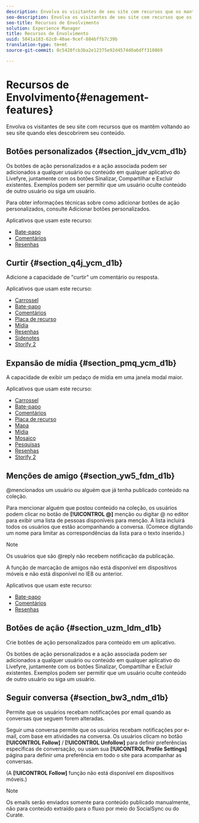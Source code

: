 ```yaml
---
description: Envolva os visitantes de seu site com recursos que os mantêm voltando ao seu site quando eles descobrirem seu conteúdo.
seo-description: Envolva os visitantes de seu site com recursos que os mantêm voltando ao seu site quando eles descobrirem seu conteúdo.
seo-title: Recursos de Envolvimento
solution: Experience Manager
title: Recursos de Envolvimento
uuid: 5841a183-62c0-40ae-9cef-884bffb7c39b
translation-type: tm+mt
source-git-commit: 0c5420fcb3ba2e12375e92d4574d0a6dff310869

---
```



# Recursos de Envolvimento{#enagement-features}

Envolva os visitantes de seu site com recursos que os mantêm voltando ao seu site quando eles descobrirem seu conteúdo.

## Botões personalizados {#section_jdv_vcm_d1b}

Os botões de ação personalizados e a ação associada podem ser adicionados a qualquer usuário ou conteúdo em qualquer aplicativo do Livefyre, juntamente com os botões Sinalizar, Compartilhar e Excluir existentes. Exemplos podem ser permitir que um usuário oculte conteúdo de outro usuário ou siga um usuário.

Para obter informações técnicas sobre como adicionar botões de ação personalizados, consulte Adicionar botões personalizados.

Aplicativos que usam este recurso:

* [Bate-papo](../c-about-apps/c-chat-app/c-chat-app.md#c_chat_app)
* [Comentários](/help/using/c-about-apps/c-comments/c-comments.md)
* [Resenhas](../c-about-apps/c-reviews-app/c-reviews-app.md#c_reviews_app)

## Curtir {#section_q4j_ycm_d1b}

Adicione a capacidade de "curtir" um comentário ou resposta.

Aplicativos que usam este recurso:

* [Carrossel](../c-about-apps/c-carousel-app/c-carousel-app.md#c_carousel_app)
* [Bate-papo](../c-about-apps/c-chat-app/c-chat-app.md#c_chat_app)
* [Comentários](/help/using/c-about-apps/c-comments/c-comments.md)
* [Placa de recurso](../c-about-apps/c-feature-card-app/c-feature-card-app.md#c_feature_card_app)
* [Mídia](../c-about-apps/c-media-wall-app/c-media-wall-app.md#c_media_wall_app)
* [Resenhas](../c-about-apps/c-reviews-app/c-reviews-app.md#c_reviews_app)
* [Sidenotes](../c-about-apps/c-sidenotes-app/c-sidenotes-app.md#c_sidenotes_app)
* [Storify 2](../c-about-apps/c-storify2/c-storify2.md#c_storify2)

## Expansão de mídia {#section_pmq_ycm_d1b}

A capacidade de exibir um pedaço de mídia em uma janela modal maior.

Aplicativos que usam este recurso:

* [Carrossel](../c-about-apps/c-carousel-app/c-carousel-app.md#c_carousel_app)
* [Bate-papo](../c-about-apps/c-chat-app/c-chat-app.md#c_chat_app)
* [Comentários](/help/using/c-about-apps/c-comments/c-comments.md)
* [Placa de recurso](../c-about-apps/c-feature-card-app/c-feature-card-app.md#c_feature_card_app)
* [Mapa](../c-about-apps/c-map-app/c-map-app.md#c_map_app)
* [Mídia](../c-about-apps/c-media-wall-app/c-media-wall-app.md#c_media_wall_app)
* [Mosaico](../c-about-apps/c-mosaic-app/c-mosaic-app.md#c_mosaic_app)
* [Pesquisas](../c-about-apps/c-polls-app/c-polls-app.md#c_polls_app)
* [Resenhas](../c-about-apps/c-reviews-app/c-reviews-app.md#c_reviews_app)
* [Storify 2](../c-about-apps/c-storify2/c-storify2.md#c_storify2)

## Menções de amigo {#section_yw5_fdm_d1b}

@mencionados um usuário ou alguém que já tenha publicado conteúdo na coleção.

Para mencionar alguém que postou conteúdo na coleção, os usuários podem clicar no botão de **[!UICONTROL @]** menção ou digitar @ no editor para exibir uma lista de pessoas disponíveis para menção. A lista incluirá todos os usuários que estão acompanhando a conversa. (Comece digitando um nome para limitar as correspondências da lista para o texto inserido.)

>[!NOTE]
>
>Os usuários que são @reply não recebem notificação da publicação.

A função de marcação de amigos não está disponível em dispositivos móveis e não está disponível no IE8 ou anterior.

Aplicativos que usam este recurso:

* [Bate-papo](../c-about-apps/c-chat-app/c-chat-app.md#c_chat_app)
* [Comentários](/help/using/c-about-apps/c-comments/c-comments.md)
* [Resenhas](../c-about-apps/c-reviews-app/c-reviews-app.md#c_reviews_app)

## Botões de ação {#section_uzm_ldm_d1b}

Crie botões de ação personalizados para conteúdo em um aplicativo.

Os botões de ação personalizados e a ação associada podem ser adicionados a qualquer usuário ou conteúdo em qualquer aplicativo do Livefyre, juntamente com os botões Sinalizar, Compartilhar e Excluir existentes. Exemplos podem ser permitir que um usuário oculte conteúdo de outro usuário ou siga um usuário.

## Seguir conversa {#section_bw3_ndm_d1b}

Permite que os usuários recebam notificações por email quando as conversas que seguem forem alteradas.

Seguir uma conversa permite que os usuários recebam notificações por e-mail, com base em atividades na conversa. Os usuários clicam no botão **[!UICONTROL Follow]** / **[!UICONTROL Unfollow]** para definir preferências específicas de conversação, ou usam sua **[!UICONTROL Profile Settings]** página para definir uma preferência em todo o site para acompanhar as conversas.

(A **[!UICONTROL Follow]** função não está disponível em dispositivos móveis.)

>[!NOTE]
>
>Os emails serão enviados somente para conteúdo publicado manualmente, não para conteúdo extraído para o fluxo por meio do SocialSync ou do Curate.

